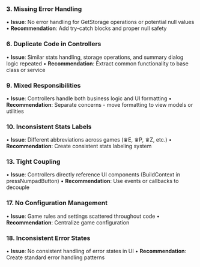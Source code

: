 ### **3. Missing Error Handling**
• **Issue**: No error handling for GetStorage operations or potential null values
• **Recommendation**: Add try-catch blocks and proper null safety

### **6. Duplicate Code in Controllers**
• **Issue**: Similar stats handling, storage operations, and summary dialog logic repeated
• **Recommendation**: Extract common functionality to base class or service

### **9. Mixed Responsibilities**
• **Issue**: Controllers handle both business logic and UI formatting
• **Recommendation**: Separate concerns - move formatting to view models or utilities

### **10. Inconsistent Stats Labels**
• **Issue**: Different abbreviations across games (♛E, ♛P, ♛Z, etc.)
• **Recommendation**: Create consistent stats labeling system

### **13. Tight Coupling**
• **Issue**: Controllers directly reference UI components (BuildContext in pressNumpadButton)
• **Recommendation**: Use events or callbacks to decouple

### **17. No Configuration Management**
• **Issue**: Game rules and settings scattered throughout code
• **Recommendation**: Centralize game configuration

### **18. Inconsistent Error States**
• **Issue**: No consistent handling of error states in UI
• **Recommendation**: Create standard error handling patterns
